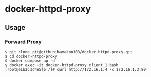# docker-httpd-proxy

## Usage

### Forward Proxy

```
$ git clone git@github:hamakou108/docker-httpd-proxy.git
$ cd docker-httpd-proxy
$ docker-compose up -d
$ docker exec -it docker-httpd-proxy_client_1 bash
[root@a1b2c3d4e5f6 /]# curl http://172.16.1.4 -x 172.16.1.3:80
```
